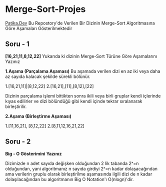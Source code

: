 # Merge-Sort-Projes
[Patika.Dev](https://www.patika.dev)
Bu Repostory'de Verilen Bir Dizinin Merge-Sort Algoritmasına Göre Aşamaları Gösterilmektedir

## Soru - 1
**[16,21,11,8,12,22]**
Yukarıda ki dizinin Merge-Sort Türüne Göre Aşamalarını Yazınız 

**1.Aşama (Parçalama Aşaması)**
Bu aşamada verilen dizi en az iki veya daha az sayıda kalacak şekilde sürekli bölünür.

1.[16,21,11]|[8,12,22]
2.[16,21],[11],[8,12],[22]

Dizinin parçalama işlemi bittikten sonra ikili veya birli gruplar kendi içlerinde kıyas edilirler ve dizi bölündüğü gibi
kendi içinde tekrar sıralanarak birleştirilir.

**2.Aşama (Birleştirme Aşaması)**

1.[11,16,21], [8,12,22]
2.[8,11,12,16,21,22]

## Soru - 2
**Big - O Gösterimini Yazınız**

Dizimizde n adet sayıda değişken olduğundan 2 lik tabanda
2ˣ=n olduğundan, yani algoritmanız n sayıda girdiyi 2ˣ=n kadar dolaşacağından
ama verilerin gruplu olarak birleştirilme aşamasında ilgili dizi de n kadar dolaşılacağından
bu algoritmanın Big O Notation'ı O(nlogn)'dir.